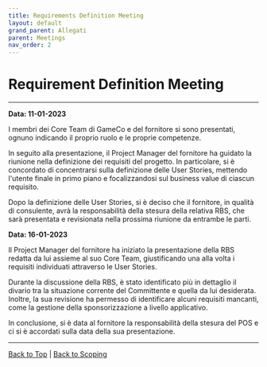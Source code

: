 ```yaml
---
title: Requirements Definition Meeting
layout: default
grand_parent: Allegati
parent: Meetings
nav_order: 2
---
```


# Requirement Definition Meeting

---

**Data: 11-01-2023**

I membri dei Core Team di GameCo e del fornitore si sono presentati, ognuno indicando il proprio ruolo e le proprie 
competenze.

In seguito alla presentazione, il Project Manager del fornitore ha guidato la riunione nella definizione dei requisiti
del progetto. In particolare, si è concordato di concentrarsi sulla definizione delle User Stories, mettendo l'utente
finale in primo piano e focalizzandosi sul business value di ciascun requisito.

Dopo la definizione delle User Stories, si è deciso che il fornitore, in qualità di consulente, avrà la responsabilità
della stesura della relativa RBS, che sarà presentata e revisionata nella prossima riunione da entrambe le parti.

**Data: 16-01-2023**

Il Project Manager del fornitore ha iniziato la presentazione della RBS redatta da lui assieme al suo Core Team,
giustificando una alla volta i requisiti individuati attraverso le User Stories.

Durante la discussione della RBS, è stato identificato più in dettaglio il divario tra la situazione corrente del
Committente e quella da lui desiderata. Inoltre, la sua revisione ha permesso di identificare alcuni requisiti mancanti,
come la gestione della sponsorizzazione a livello applicativo.

In conclusione, si è data al fornitore la responsabilità della stesura del POS e ci si è accordati sulla data della sua
presentazione.

---

[Back to Top](#top) |
[Back to Scoping](/pm/1-scoping#requirements-definition-meeting)
